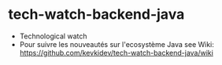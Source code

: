 # tech-watch-backend-java
- Technological watch
- Pour suivre les nouveautés sur l'ecosystème Java
see Wiki: https://github.com/kevkidev/tech-watch-backend-java/wiki
